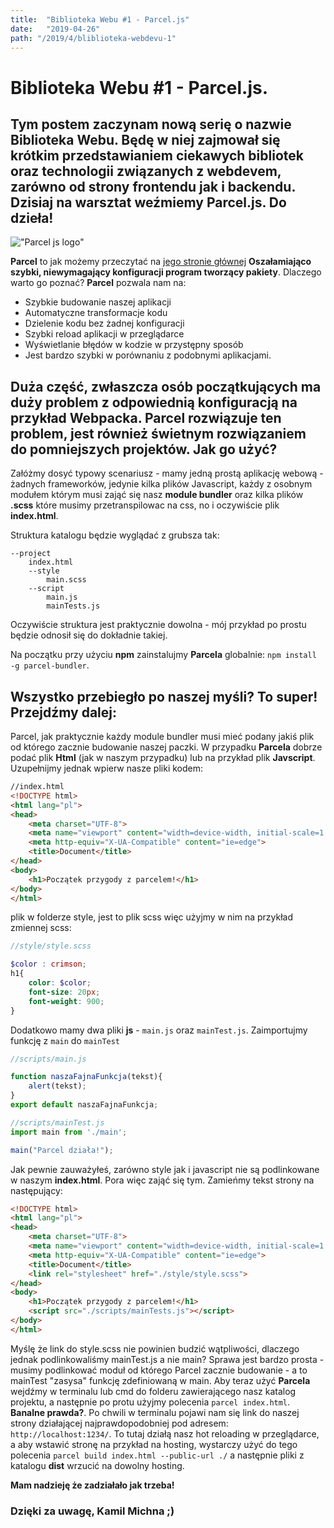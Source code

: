 ```yaml
---
title:  "Biblioteka Webu #1 - Parcel.js"
date:   "2019-04-26"
path: "/2019/4/bliblioteka-webdevu-1"
---
```

# Biblioteka Webu #1 - Parcel.js. 
## Tym postem zaczynam nową serię o nazwie Biblioteka Webu. Będę w niej zajmował się krótkim przedstawianiem ciekawych bibliotek oraz technologii związanych z webdevem, zarówno od strony frontendu jak i backendu. Dzisiaj na warsztat weźmiemy Parcel.js. Do dzieła!


!["Parcel js logo"](https://parceljs.org/assets/logo.svg)

__Parcel__ to jak możemy przeczytać na [jego stronie głównej](https://parceljs.org/) __Oszałamiająco szybki, niewymagający konfiguracji program tworzący pakiety__. Dlaczego warto go poznać? __Parcel__ pozwala nam na:
* Szybkie budowanie naszej aplikacji
* Automatyczne transformacje kodu
* Dzielenie kodu bez żadnej konfiguracji
* Szybki reload aplikacji w przeglądarce
* Wyświetlanie błędów w kodzie w przystępny sposób
* Jest bardzo szybki w porównaniu z podobnymi aplikacjami.

## Duża część, zwłaszcza osób początkujących ma duży problem z odpowiednią konfiguracją na przykład Webpacka. Parcel rozwiązuje ten problem, jest również świetnym rozwiązaniem do pomniejszych projektów. Jak go użyć?

Załóżmy dosyć typowy scenariusz - mamy jedną prostą aplikację webową - żadnych frameworków, jedynie kilka plików Javascript, każdy z osobnym modułem którym musi zająć się nasz __module bundler__ oraz kilka plików __.scss__ które musimy przetranspilowac na css, no i oczywiście plik __index.html__.


Struktura katalogu będzie wyglądać z grubsza tak:
```
--project
    index.html
    --style
        main.scss
    --script
        main.js
        mainTests.js
```

Oczywiście struktura jest praktycznie dowolna - mój przykład po prostu będzie odnosił się do dokładnie takiej.

Na początku przy użyciu __npm__ zainstalujmy __Parcela__ globalnie: `npm install -g parcel-bundler`. 

## Wszystko przebiegło po naszej myśli? To super! Przejdźmy dalej:

Parcel, jak praktycznie każdy module bundler musi mieć podany jakiś plik od którego zacznie budowanie naszej paczki. W przypadku __Parcela__ dobrze podać plik __Html__ (jak w naszym przypadku) lub na przykład plik __Javscript__. Uzupełnijmy jednak wpierw nasze pliki kodem:

```html
//index.html
<!DOCTYPE html>
<html lang="pl">
<head>
    <meta charset="UTF-8">
    <meta name="viewport" content="width=device-width, initial-scale=1.0">
    <meta http-equiv="X-UA-Compatible" content="ie=edge">
    <title>Document</title>
</head>
<body>
    <h1>Początek przygody z parcelem!</h1>
</body>
</html>


```

plik w folderze style, jest to plik scss więc użyjmy w nim na przykład zmiennej scss:

```scss
//style/style.scss

$color : crimson;
h1{
    color: $color;
    font-size: 20px;
    font-weight: 900;
}

```

Dodatkowo mamy dwa pliki __js__ - `main.js` oraz `mainTest.js`. Zaimportujmy funkcję z `main` do `mainTest`
```js
//scripts/main.js

function naszaFajnaFunkcja(tekst){
    alert(tekst);
}
export default naszaFajnaFunkcja;


```

```js
//scripts/mainTest.js
import main from './main';

main("Parcel działa!");

```
Jak pewnie zauważyłeś, zarówno style jak i javascript nie są podlinkowane w naszym __index.html__. Pora więc zająć się tym. Zamieńmy tekst strony na następujący: 
```html
<!DOCTYPE html>
<html lang="pl">
<head>
    <meta charset="UTF-8">
    <meta name="viewport" content="width=device-width, initial-scale=1.0">
    <meta http-equiv="X-UA-Compatible" content="ie=edge">
    <title>Document</title>
    <link rel="stylesheet" href="./style/style.scss">
</head>
<body>
    <h1>Początek przygody z parcelem!</h1>
    <script src="./scripts/mainTests.js"></script>
</body>
</html>


```
Myślę że link do style.scss nie powinien budzić wątpliwości, dlaczego jednak podlinkowaliśmy mainTest.js a nie main? Sprawa jest bardzo prosta - musimy podlinkować moduł od którego Parcel zacznie budowanie - a to mainTest "zasysa" funkcję zdefiniowaną w main.
Aby teraz użyć __Parcela__ wejdźmy w terminalu lub cmd do folderu zawierającego nasz katalog projektu, a następnie po protu użyjmy polecenia `parcel index.html`. __Banalne prawda?__. Po chwili w terminalu pojawi nam się link do naszej strony działającej najprawdopodobniej pod adresem: `http://localhost:1234/`. To tutaj działą nasz hot reloading w przeglądarce, a aby wstawić stronę na przykład na hosting, wystarczy użyć do tego polecenia `parcel build index.html --public-url ./` a następnie pliki z katalogu __dist__ wrzucić na dowolny hosting.

__Mam nadzieję że zadziałało jak trzeba!__
### Dzięki za uwagę, Kamil Michna ;)
